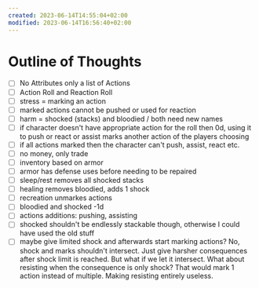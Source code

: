 ```yaml
---
created: 2023-06-14T14:55:04+02:00
modified: 2023-06-14T16:56:40+02:00
---
```


# Outline of Thoughts

- [ ] No Attributes only a list of Actions
- [ ] Action Roll and Reaction Roll
- [ ] stress = marking an action
- [ ] marked actions cannot be pushed or used for reaction
- [ ] harm = shocked (stacks) and bloodied / both need new names
- [ ] if character doesn't have appropriate action for the roll then 0d, using it to push or react or assist marks another action of the players choosing
- [ ] if all actions marked then the character can't push, assist, react etc.
- [ ] no money, only trade
- [ ] inventory based on armor
- [ ] armor has defense uses before needing to be repaired
- [ ] sleep/rest removes all shocked stacks
- [ ] healing removes bloodied, adds 1 shock 
- [ ] recreation unmarkes actions
- [ ] bloodied and shocked -1d
- [ ] actions additions: pushing, assisting
- [ ] shocked shouldn't be endlessly stackable though, otherwise I could have used the old stuff
- [ ]  maybe give limited shock and afterwards start marking actions? No, shock and marks shouldn't intersect. Just give harsher consequences after shock limit is reached. But what if we let it intersect. What about resisting when the consequence is only shock? That would mark 1 action instead of multiple. Making resisting entirely useless.
